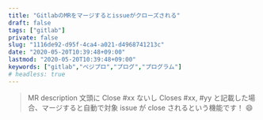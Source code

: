 ```yaml
---
title: "GitlabのMRをマージするとissueがクローズされる"
draft: false
tags: ["gitlab"]
private: false
slug: "1116de92-d95f-4ca4-a021-d4968741213c"
date: "2020-05-20T10:39:48+09:00"
lastmod: "2020-05-20T10:39:48+09:00"
keywords: ["gitlab","ベジプロ","プログ","プログラム"]
# headless: true
---
```


> MR description 文頭に Close #xx ないし Closes #xx, #yy と記載した場合、マージすると自動で対象 issue が close されるという機能です！ 😄
